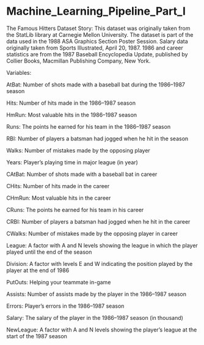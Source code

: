 ﻿# Machine_Learning_Pipeline_Part_I
The Famous Hitters Dataset Story:
This dataset was originally taken from the StatLib library at Carnegie Mellon University. The dataset is part of the data used in the 1988 ASA Graphics Section Poster Session. Salary data originally taken from Sports Illustrated, April 20, 1987. 1986 and career statistics are from the 1987 Baseball Encyclopedia Update, published by Collier Books, Macmillan Publishing Company, New York.

Variables:

AtBat: Number of shots made with a baseball bat during the 1986–1987 season

Hits: Number of hits made in the 1986–1987 season

HmRun: Most valuable hits in the 1986–1987 season

Runs: The points he earned for his team in the 1986–1987 season

RBI: Number of players a batsman had jogged when he hit in the season

Walks: Number of mistakes made by the opposing player

Years: Player’s playing time in major league (in year)

CAtBat: Number of shots made with a baseball bat in career

CHits: Number of hits made in the career

CHmRun: Most valuable hits in the career

CRuns: The points he earned for his team in his career

CRBI: Number of players a batsman had jogged when he hit in the career

CWalks: Number of mistakes made by the opposing player in career

League: A factor with A and N levels showing the league in which the player played until the end of the season

Division: A factor with levels E and W indicating the position played by the player at the end of 1986

PutOuts: Helping your teammate in-game

Assists: Number of assists made by the player in the 1986–1987 season

Errors: Player’s errors in the 1986–1987 season

Salary: The salary of the player in the 1986–1987 season (in thousand)

NewLeague: A factor with A and N levels showing the player’s league at the start of the 1987 season
